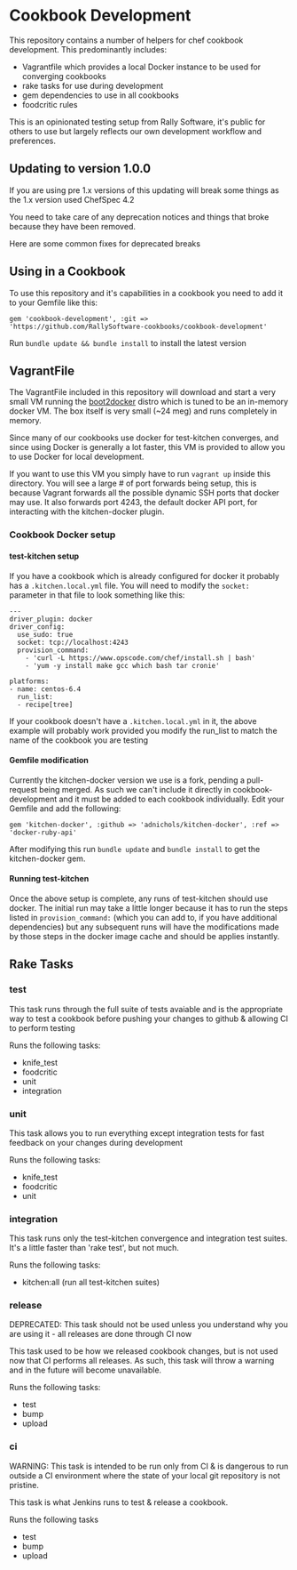 Cookbook Development
====================

This repository contains a number of helpers for chef cookbook development.
This predominantly includes:

- Vagrantfile which provides a local Docker instance to be used for
  converging cookbooks
- rake tasks for use during development
- gem dependencies to use in all cookbooks
- foodcritic rules

This is an opinionated testing setup from Rally Software, it's public
for others to use but largely reflects our own development workflow and
preferences. 

## Updating to version 1.0.0

If you are using pre 1.x versions of this updating will break some
things as the 1.x version used ChefSpec 4.2

You need to take care of any deprecation notices and things that broke
because they have been removed.

Here are some common fixes for deprecated breaks

## Using in a Cookbook

To use this repository and it's capabilities in a cookbook you need to
add it to your Gemfile like this:

```
gem 'cookbook-development', :git =>
'https://github.com/RallySoftware-cookbooks/cookbook-development'
```

Run `bundle update && bundle install` to install the latest version

## VagrantFile

The VagrantFile included in this repository will download and start a
very small VM running the
[boot2docker](https://github.com/steeve/boot2docker) distro which is
tuned to be an in-memory docker VM. The box itself is very small (~24
meg) and runs completely in memory.

Since many of our cookbooks use docker for test-kitchen converges, and
since using Docker is generally a lot faster, this VM is provided to
allow you to use Docker for local development.

If you want to use this VM you simply have to run `vagrant up` inside
this directory. You will see a large # of port forwards being setup,
this is because Vagrant forwards all the possible dynamic SSH ports that
docker may use. It also forwards port 4243, the default docker API port,
for interacting with the kitchen-docker plugin.

### Cookbook Docker setup

#### test-kitchen setup

If you have a cookbook which is already configured for docker it
probably has a `.kitchen.local.yml` file. You will need to modify the
`socket:` parameter in that file to look something like this:

```
---
driver_plugin: docker
driver_config:
  use_sudo: true
  socket: tcp://localhost:4243
  provision_command:
    - 'curl -L https://www.opscode.com/chef/install.sh | bash'
    - 'yum -y install make gcc which bash tar cronie'

platforms:
- name: centos-6.4
  run_list:
  - recipe[tree]
```

If your cookbook doesn't have a `.kitchen.local.yml` in it, the above
example will probably work provided you modify the run_list to match the
name of the cookbook you are testing

#### Gemfile modification

Currently the kitchen-docker version we use is a fork, pending a
pull-request being merged. As such we can't include it directly in
cookbook-development and it must be added to each cookbook individually.
Edit your Gemfile and add the following:

```
gem 'kitchen-docker', :github => 'adnichols/kitchen-docker', :ref =>
'docker-ruby-api'
```

After modifying this run `bundle update` and `bundle install` to get the
kitchen-docker gem.

#### Running test-kitchen

Once the above setup is complete, any runs of test-kitchen should use
docker. The initial run may take a little longer because it has to run
the steps listed in `provision_command:` (which you can add to, if you
have additional dependencies) but any subsequent runs will have the
modifications made by those steps in the docker image cache and should
be applies instantly.

## Rake Tasks

### test

This task runs through the full suite of tests avaiable and is the
appropriate way to test a cookbook before pushing your changes to github
& allowing CI to perform testing

Runs the following tasks:

- knife_test
- foodcritic
- unit
- integration

### unit

This task allows you to run everything except integration tests for fast
feedback on your changes during development

Runs the following tasks:

- knife_test
- foodcritic
- unit

### integration

This task runs only the test-kitchen convergence and integration test
suites. It's a little faster than 'rake test', but not much.

Runs the following tasks:

- kitchen:all (run all test-kitchen suites)

### release

DEPRECATED: This task should not be used unless you understand why you
are using it - all releases are done through CI now

This task used to be how we released cookbook changes, but is not used
now that CI performs all releases. As such, this task will throw a
warning and in the future will become unavailable.

Runs the following tasks:

- test
- bump
- upload

### ci

WARNING: This task is intended to be run only from CI & is dangerous to
run outside a CI environment where the state of your local git
repository is not pristine.

This task is what Jenkins runs to test & release a cookbook.

Runs the following tasks

- test
- bump
- upload
